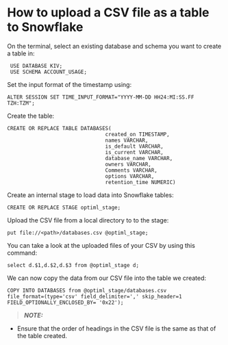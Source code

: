 # How to upload a CSV file as a table to Snowflake

On the terminal, select an existing database and schema you want to create a table in:
```console
 USE DATABASE KIV;
 USE SCHEMA ACCOUNT_USAGE;
 ```

Set the input format of the timestamp using:
```console 
ALTER SESSION SET TIME_INPUT_FORMAT="YYYY-MM-DD HH24:MI:SS.FF TZH:TZM";
```

Create the table:
```console
CREATE OR REPLACE TABLE DATABASES(
                                created_on TIMESTAMP,           
                                names VARCHAR,                  
                                is_default VARCHAR,          
                                is_current VARCHAR,          
                                database_name VARCHAR,
                                owners VARCHAR,
                                Comments VARCHAR,
                                options VARCHAR,
                                retention_time NUMERIC)
```
Create an internal stage to load data into Snowflake tables:
```console
CREATE OR REPLACE STAGE optiml_stage;
```
Upload the CSV file from a local directory to to the stage:
```console 
put file://<path>/databases.csv @optiml_stage;
```
You can take a look at the uploaded files of your CSV by using this command:
```console
select d.$1,d.$2,d.$3 from @optiml_stage d;
```
We can now copy the data from our CSV file into the table we created:
```console
COPY INTO DATABASES from @optiml_stage/databases.csv
file_format=(type='csv' field_delimiter=',' skip_header=1 FIELD_OPTIONALLY_ENCLOSED_BY= '0x22');
```
> **_NOTE:_**          
- Ensure that the order of headings in the CSV file is the same as that of the table created.                              

